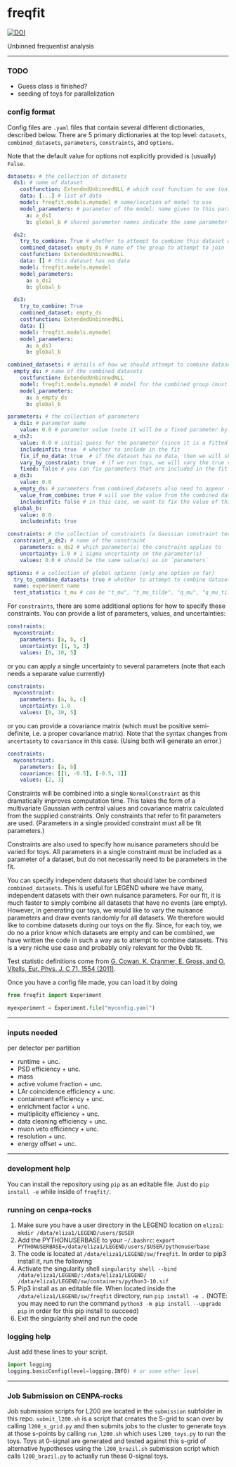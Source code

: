 # freqfit


[![DOI](https://zenodo.org/badge/962842518.svg)](https://doi.org/10.5281/zenodo.15185401)


Unbinned frequentist analysis

---

### TODO
- Guess class is finished?
- seeding of toys for parallelization

### config format

Config files are `.yaml` files that contain several different dictionaries, described below. There are 5 primary dictionaries at the top level: `datasets`, `combined_datasets`, `parameters`, `constraints`, and `options`.

Note that the default value for options not explicitly provided is (usually) `False`.

```yaml
datasets: # the collection of datasets
  ds1: # name of dataset
    costfunction: ExtendedUnbinnedNLL # which cost function to use (only ExtendedUnbinnedNLL and UnbinnedNLL are supported)
    data: [...] # list of data
    model: freqfit.models.mymodel # name/location of model to use
    model_parameters: # parameter of the model: name given to this parameter
      a: a_ds1
      b: global_b # shared parameter names indicate the same parameter across different datasets

  ds2:
    try_to_combine: True # whether to attempt to combine this dataset with others (see further details below)
    combined_dataset: empty_ds # name of the group to attempt to join
    costfunction: ExtendedUnbinnedNLL
    data: [] # this dataset has no data
    model: freqfit.models.mymodel
    model_parameters:
      a: a_ds2
      b: global_b

  ds3:
    try_to_combine: True
    combined_dataset: empty_ds
    costfunction: ExtendedUnbinnedNLL
    data: []
    model: freqfit.models.mymodel
    model_parameters:
      a: a_ds3
      b: global_b

combined_datasets: # details of how we should attempt to combine datasets
  empty_ds: # name of the combined datasets
    costfunction: ExtendedUnbinnedNLL
    model: freqfit.models.mymodel # model for the combined group (must match the datasets being added for now)
    model_parameters:
      a: a_empty_ds
      b: global_b

parameters: # the collection of parameters
  a_ds1: # parameter name
    value: 0.0 # parameter value (note it will be a fixed parameter by default)
  a_ds2:
    value: 0.0 # initial guess for the parameter (since it is a fitted parameter)
    includeinfit: true  # whether to include in the fit
    fix_if_no_data: true  # if the dataset has no data, then we will skip trying to fit this parameter
    vary_by_constraint: true  # if we run toys, we will vary the true value of this parameter by the provided constraint
    fixed: false # you can fix parameters that are included in the fit (the only time this option is used, default is false)
  a_ds3:
    value: 0.0
  a_empty_ds: # parameters from combined_datasets also need to appear (nuisance parameters are varied at the level of datasets, not combined datasets)
    value_from_combine: true # will use the value from the combined datasets here, which is particularly important for fixed parameters
    includeinfit: false # in this case, we want to fix the value of this parameter after combining the datasets
  global_b:
    value: 0.0
    includeinfit: true

constraints: # the collection of constraints (a Gaussian constraint term in the likelihood)
  constraint_a_ds2: # name of the constraint
    parameters: a_ds2 # which parameter(s) the constraint applies to
    uncertainty: 1.0 # 1 sigma uncertainty on the parameter(s)
    values: 0.0 # should be the same value(s) as in `parameters`

options: # a collection of global options (only one option so far)
  try_to_combine_datasets: true # whether to attempt to combine datasets
  name: experiment name
  test_statistic: t_mu # can be "t_mu", "t_mu_tilde", "q_mu", "q_mu_tilde"
```

For `constraints`, there are some additional options for how to specify these constraints. You can provide a list of parameters, values, and uncertainties:

```yaml
constraints:
  myconstraint:
    parameters: [a, b, c]
    uncertainty: [1, 5, 3]
    values: [0, 10, 5]
```

or you can apply a single uncertainty to several parameters (note that each needs a separate value currently)

```yaml
constraints:
  myconstraint:
    parameters: [a, b, c]
    uncertainty: 1.0
    values: [0, 10, 5]
```

or you can provide a covariance matrix (which must be positive semi-definite, i.e. a proper covariance matrix). Note that the syntax changes from `uncertainty` to `covariance` in this case. (Using both will generate an error.)

```yaml
constraints:
  myconstraint:
    parameters: [a, b]
    covariance: [[1, -0.5], [-0.5, 1]]
    values: [2, 3]
```

Constraints will be combined into a single `NormalConstraint` as this dramatically improves computation time. This takes the form of a multivariate Gaussian with central values and covariance matrix calculated from the supplied constraints. Only constraints that refer to fit parameters are used. (Parameters in a single provided constraint must all be fit parameters.)

Constraints are also used to specify how nuisance parameters should be varied for toys. All parameters in a single constraint must be included as a parameter of a dataset, but do not necessarily need to be parameters in the fit.

You can specify independent datasets that should later be combined `combined_datasets`. This is useful for LEGEND where we have many, independent datasets with their own nuisance parameters. For our fit, it is much faster to simply combine all datasets that have no events (are empty). However, in generating our toys, we would like to vary the nuisance parameters and draw events randomly for all datasets. We therefore would like to combine datasets during our toys on the fly. Since, for each toy, we do no a prior know which datasets are empty and can be combined, we have written the code in such a way as to attempt to combine datasets. This is a very niche use case and probably only relevant for the 0vbb fit.

Test statistic definitions come from [G. Cowan, K. Cranmer, E. Gross, and O. Vitells, Eur. Phys. J. C 71, 1554 (2011)](https://doi.org/10.1140/epjc/s10052-011-1554-0).

Once you have a config file made, you can load it by doing

```python
from freqfit import Experiment

myexperiment = Experiment.file("myconfig.yaml")
```

---

### inputs needed
per detector per partition
- runtime + unc.
- PSD efficiency + unc.
- mass
- active volume fraction + unc.
- LAr coincidence efficiency + unc.
- containment efficiency + unc.
- enrichment factor + unc.
- multiplicity efficiency + unc.
- data cleaning efficiency + unc.
- muon veto efficiency + unc.
- resolution + unc.
- energy offset + unc.

---

### development help
You can install the repository using `pip` as an editable file. Just do `pip install -e` while inside of `freqfit/`.

### running on cenpa-rocks
1. Make sure you have a user directory in the LEGEND location on `eliza1`: `mkdir /data/eliza1/LEGEND/users/$USER`
2. Add the PYTHONUSERBASE to your `~/.bashrc`: `export PYTHONUSERBASE=/data/eliza1/LEGEND/users/$USER/pythonuserbase`
3. The code is located at `/data/eliza1/LEGEND/sw/freqfit`. In order to pip3 install it, run the following
4. Activate the singularity shell `singularity shell --bind /data/eliza1/LEGEND/:/data/eliza1/LEGEND/ /data/eliza1/LEGEND/sw/containers/python3-10.sif`
5. Pip3 install as an editable file. When located inside the `/data/eliza1/LEGEND/sw/freqfit` directory, run `pip install -e .` (NOTE: you may need to run the command `python3 -m pip install --upgrade pip` in order for this pip install to succeed)
6. Exit the singularity shell and run the code


### logging help
Just add these lines to your script.

```python
import logging
logging.basicConfig(level=logging.INFO) # or some other level
```

---

### Job Submission on CENPA-rocks
Job submission scripts for L200 are located in the `submission` subfolder in this repo. `submit_l200.sh` is a script that creates the S-grid to scan over by calling `l200_s_grid.py` and then submits jobs to the cluster to generate toys at those s-points by calling `run_l200.sh` which uses `l200_toys.py` to run the toys. Toys at 0-signal are generated and tested against this s-grid of alternative hypotheses using the `l200_brazil.sh` submission script which calls `l200_brazil.py` to actually run these 0-signal toys.
